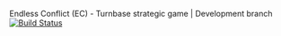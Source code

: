 Endless Conflict (EC) - Turnbase strategic game | Development branch [![Build Status](https://travis-ci.org/snajfi/endless-conflict.svg?branch=development)](https://travis-ci.org/snajfi/endless-conflict)

 
